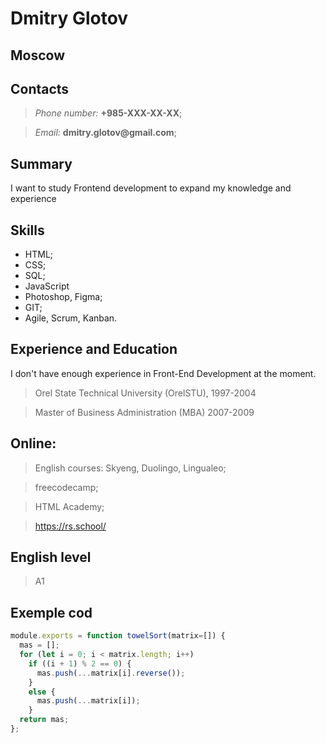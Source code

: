 # Dmitry Glotov

## Moscow

## Contacts
> *Phone number:* __+985-XXX-XX-XX__;

> *Email:* __dmitry.glotov@gmail.com__;

## Summary
I want to study Frontend development to expand my knowledge and experience

## Skills

* HTML;
* CSS;
* SQL;
* JavaScript
* Photoshop, Figma;
* GIT;
* Agile, Scrum, Kanban.

## Experience and Education
I don't have enough experience in Front-End Development at the moment.

> Orel State Technical University (OrelSTU), 1997-2004

> Master of Business Administration (MBA) 2007-2009

## Online:
> English courses: Skyeng, Duolingo, Lingualeo; 

> freecodecamp;

> HTML Academy;

> https://rs.school/

## English level
> A1

## Exemple cod

```js
module.exports = function towelSort(matrix=[]) {
  mas = [];
  for (let i = 0; i < matrix.length; i++)
    if ((i + 1) % 2 == 0) {
      mas.push(...matrix[i].reverse());
    }
    else {
      mas.push(...matrix[i]);
    }
  return mas;
};
```